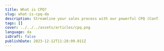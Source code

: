 ```yaml
---
title: What is CPQ?
slug: what-is-cpq-da
description: Streamline your sales process with our powerful CPQ (Configure, Price, Quote) software.
tags: []
cover: ../../../assets/articles/cpq.png
language: da
isDraft: false
publishDate: 2023-12-12T11:28:09.011Z
---
```

